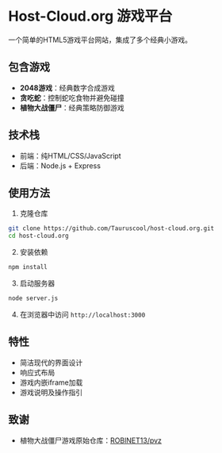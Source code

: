 # Host-Cloud.org 游戏平台

一个简单的HTML5游戏平台网站，集成了多个经典小游戏。

## 包含游戏

- **2048游戏**：经典数字合成游戏
- **贪吃蛇**：控制蛇吃食物并避免碰撞
- **植物大战僵尸**：经典策略防御游戏

## 技术栈

- 前端：纯HTML/CSS/JavaScript
- 后端：Node.js + Express

## 使用方法

1. 克隆仓库
```bash
git clone https://github.com/Tauruscool/host-cloud.org.git
cd host-cloud.org
```

2. 安装依赖
```bash
npm install
```

3. 启动服务器
```bash
node server.js
```

4. 在浏览器中访问 `http://localhost:3000`

## 特性

- 简洁现代的界面设计
- 响应式布局
- 游戏内嵌iframe加载
- 游戏说明及操作指引

## 致谢

- 植物大战僵尸游戏原始仓库：[ROBlNET13/pvz](https://github.com/ROBlNET13/pvz) 
